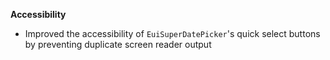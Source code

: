 **Accessibility**

- Improved the accessibility of `EuiSuperDatePicker`'s quick select buttons by preventing duplicate screen reader output

